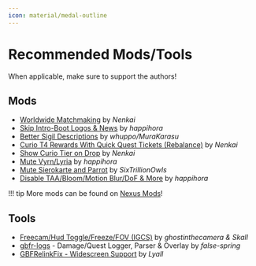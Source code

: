 ```yaml
---
icon: material/medal-outline
---
```


# Recommended Mods/Tools

When applicable, make sure to support the authors!

## Mods

* [Worldwide Matchmaking](https://www.nexusmods.com/granbluefantasyrelink/mods/335) by *Nenkai*
* [Skip Intro-Boot Logos & News](https://www.nexusmods.com/granbluefantasyrelink/mods/28) by *happihora*
* [Better Sigil Descriptions](https://www.nexusmods.com/granbluefantasyrelink/mods/327) by *whuppo/MuraKarasu*
* [Curio T4 Rewards With Quick Quest Tickets (Rebalance)](https://www.nexusmods.com/granbluefantasyrelink/mods/322) by *Nenkai*
* [Show Curio Tier on Drop](https://www.nexusmods.com/granbluefantasyrelink/mods/117) by *Nenkai*
* [Mute Vyrn/Lyria](https://www.nexusmods.com/granbluefantasyrelink/mods/208) by *happihora*
* [Mute Sierokarte and Parrot](https://www.nexusmods.com/granbluefantasyrelink/mods/52) by *SixTrillionOwls*
* [Disable TAA/Bloom/Motion Blur/DoF & More](https://www.nexusmods.com/granbluefantasyrelink/mods/17) by *happihora*

!!! tip
    More mods can be found on [Nexus Mods](https://www.nexusmods.com/granbluefantasyrelink)!

## Tools

* [Freecam/Hud Toggle/Freeze/FOV (IGCS)](https://github.com/ghostinthecamera/IGCS-GITC/releases/tag/GBFR_v2.11) by *ghostinthecamera & Skall*
* [gbfr-logs](https://github.com/false-spring/gbfr-logs) - Damage/Quest Logger, Parser & Overlay by *false-spring*
* [GBFRelinkFix - Widescreen Support](https://github.com/Lyall/GBFRelinkFix) by *Lyall*